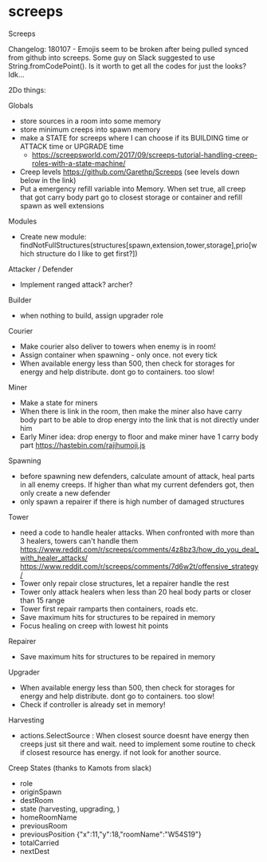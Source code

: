 # screeps
Screeps 

Changelog:
180107 
	- Emojis seem to be broken after being pulled synced from github into screeps. Some guy on Slack suggested to use String.fromCodePoint(). Is it worth to get all the codes for just the looks? Idk...



2Do things:


Globals
- store sources in a room into some memory 
- store minimum creeps into spawn memory
- make a STATE for screeps where I can choose if its BUILDING time or ATTACK time or UPGRADE time
	- https://screepsworld.com/2017/09/screeps-tutorial-handling-creep-roles-with-a-state-machine/
- Creep levels https://github.com/Garethp/Screeps (see levels down below in the link)
- Put a emergency refill variable into Memory. When set true, all creep that got carry body part go to closest storage or container and refill spawn as well extensions


Modules
- Create new module: findNotFullStructures(structures[spawn,extension,tower,storage],prio[which structure do I like to get first?])

Attacker / Defender
- Implement ranged attack? archer?

Builder
- when nothing to build, assign upgrader role

Courier
- Make courier also deliver to towers when enemy is in room!
- Assign container when spawning - only once. not every tick
- When available energy less than 500, then check for storages for energy and help distribute. dont go to containers. too slow!

Miner
- Make a state for miners
- When there is link in the room, then make the miner also have carry body part to be able to drop energy into the link that is not directly under him
- Early Miner idea: drop energy to floor and make miner have 1 carry body part https://hastebin.com/rajihumoji.js

Spawning
- before spawning new defenders, calculate amount of attack, heal parts in all enemy creeps. If higher than what my current defenders got, then only create a new defender
- only spawn a repairer if there is high number of damaged structures

Tower
- need a code to handle healer attacks. When confronted with more than 3 healers, towers can't handle them
https://www.reddit.com/r/screeps/comments/4z8bz3/how_do_you_deal_with_healer_attacks/
https://www.reddit.com/r/screeps/comments/7d6w2t/offensive_strategy/
- Tower only repair close structures, let a repairer handle the rest
- Tower only attack healers when less than 20 heal body parts or closer than 15 range
- Tower first repair ramparts then containers, roads etc.
- Save maximum hits for structures to be repaired in memory
- Focus healing on creep with lowest hit points


Repairer
- Save maximum hits for structures to be repaired in memory

Upgrader
- When available energy less than 500, then check for storages for energy and help distribute. dont go to containers. too slow!
- Check if controller is already set in memory!

Harvesting 
- actions.SelectSource : When closest source doesnt have energy then creeps just sit there and wait. need to implement some routine to check if closest resource has energy. if not look for another source.





Creep States (thanks to Kamots from slack)
- role
- originSpawn
- destRoom
- state (harvesting, upgrading, )
- homeRoomName
- previousRoom
- previousPosition {"x":11,"y":18,"roomName":"W54S19"}
- totalCarried
- nextDest
